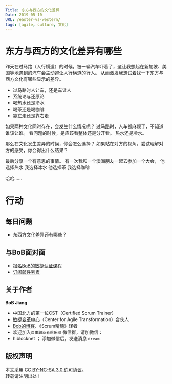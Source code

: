 ```yaml
---
Title: 东方与西方的文化差异
Date: 2019-05-10
URL: /easter-vs-western/
tags: [agile, culture, 文化]
---
```


# 东方与西方的文化差异有哪些
昨天在过马路（人行横道）的时候，被一辆汽车吓着了，这让我想起在新加坡、美国等地遇到的汽车会主动避让人行横道的行人。
从而激发我想试着找一下东方与西方文化有哪些显示的差异。

- 过马路时人让车，还是车让人
- 系统论与还原论
- 喝热水还是冷水
- 喝茶还是喝咖啡
- 靠左走还是靠右走

如果两种文化同时存在，会发生什么情况呢？
过马路时，人车都麻烦了，不知道谁该让谁。
看问题的时候，是应该看整体还是分开看。
热水还是冷水。

那么在文化发生差异的时候，你会怎么选择？
如果站在对方的视角，尝试理解对方的感受，你会得出什么结果？

最后分享一个有意思的事情。
有一次我和一个澳洲朋友一起去参加一个大会，
他选择热水
我选择冰水
他选择茶
我选择咖啡

哈哈……

# 行动

## 每日问题
- 东西方文化差异还有哪些？

## 与BoB面对面
- [报名BoB的敏捷认证课程](https://appmopev1px9533.h5.xiaoeknow.com/homepage)
- [订阅邮件列表](https://tinyletter.com/bobjiang)

## 关于作者
**BoB Jiang**

- 中国北方的第一位CST（Certified Scrum Trainer）  
- [敏捷变革中心](https://www.c4at.cn/)（Center for Agile Transformation）合伙人  
- [Bob的博客](http://www.bobjiang.com)、《Scrum精髓》译者
- 欢迎加入`自由职业者俱乐部` 微信群，请加微信：
- hiblocknet  ； 添加微信后，发送消息 `dream`

## 版权声明

本文采用 [CC BY-NC-SA 3.0 许可协议](https://creativecommons.org/licenses/by-nc-sa/3.0/deed.zh)。  
转载请注明出处！
